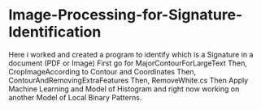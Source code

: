 # Image-Processing-for-Signature-Identification
Here i worked and created a program to identify which is a Signature in a document (PDF or Image)
First go for MajorContourForLargeText
Then, CropImageAccording to Contour and Coordinates
Then, ContourAndRemovingExtraFeatures
Then, RemoveWhite.cs
Then Apply Machine Learning and Model of Histogram
and right now working on another Model of Local Binary Patterns.
